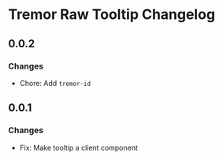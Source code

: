 # Tremor Raw Tooltip Changelog

## 0.0.2

### Changes

- Chore: Add `tremor-id`

## 0.0.1

### Changes

- Fix: Make tooltip a client component
